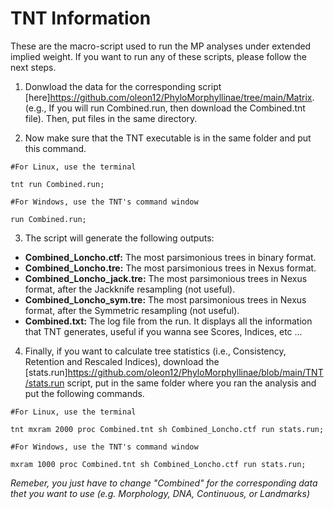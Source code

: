 # TNT Information

These are the macro-script used to run the MP analyses under extended implied weight. If you want to run any of these scripts, please follow the next steps.

1. Donwload the data for the corresponding script [here]https://github.com/oleon12/PhyloMorphyllinae/tree/main/Matrix. (e.g., If you will run Combined.run, then download the Combined.tnt file). Then, put files in the same directory.

2. Now make sure that the TNT executable is in the same folder and put this command.

```
#For Linux, use the terminal

tnt run Combined.run;

#For Windows, use the TNT's command window

run Combined.run;

```
3. The script will generate the following outputs:
  - **Combined_Loncho.ctf:** The most parsimonious trees in binary format.
  - **Combined_Loncho.tre:** The most parsimonious trees in Nexus format.
  - **Combined_Loncho_jack.tre:** The most parsimonious trees in Nexus format, after the Jackknife resampling (not useful).
  - **Combined_Loncho_sym.tre:** The most parsimonious trees in Nexus format, after the Symmetric resampling (not useful).
  - **Combined.txt:** The log file from the run. It displays all the information that TNT generates, useful if you wanna see Scores, Indices, etc ...

4. Finally, if you want to calculate tree statistics (i.e., Consistency, Retention and Rescaled Indices), download the [stats.run]https://github.com/oleon12/PhyloMorphyllinae/blob/main/TNT/stats.run script, put in the same folder where you ran the analysis and put the following commands.

```
#For Linux, use the terminal

tnt mxram 2000 proc Combined.tnt sh Combined_Loncho.ctf run stats.run;

#For Windows, use the TNT's command window

mxram 1000 proc Combined.tnt sh Combined_Loncho.ctf run stats.run;

```
_Remeber, you just have to change "Combined" for the corresponding data thet you want to use (e.g. Morphology, DNA, Continuous, or Landmarks)_
